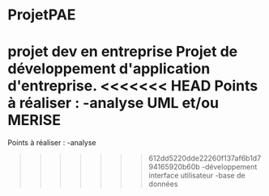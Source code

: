 # ProjetPAE
projet dev en entreprise
Projet de développement d'application d'entreprise.
<<<<<<< HEAD
Points à réaliser :
-analyse UML et/ou MERISE
=======
Points à réaliser : 
-analyse
>>>>>>> 612dd5220dde22260f137af6b1d794165920b60b
-développement interface utilisateur
-base de données
